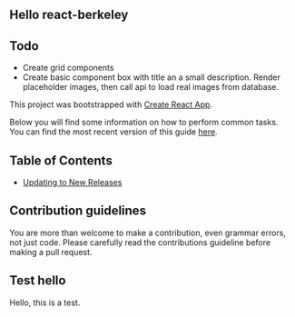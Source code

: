 ## Hello react-berkeley

## Todo
- Create grid components
- Create basic component box with title an a small description. Render placeholder images, then call api to load real images from database.

This project was bootstrapped with [Create React App](https://github.com/facebookincubator/create-react-app).

Below you will find some information on how to perform common tasks.<br>
You can find the most recent version of this guide [here](https://github.com/facebookincubator/create-react-app/blob/master/packages/react-scripts/template/README.md).

## Table of Contents

- [Updating to New Releases](#updating-to-new-releases)

## Contribution guidelines
 You are more than welcome to make a contribution, even grammar errors, not just code. Please carefully read the contributions guideline before making a pull request.

## Test hello
 Hello, this is a test.
